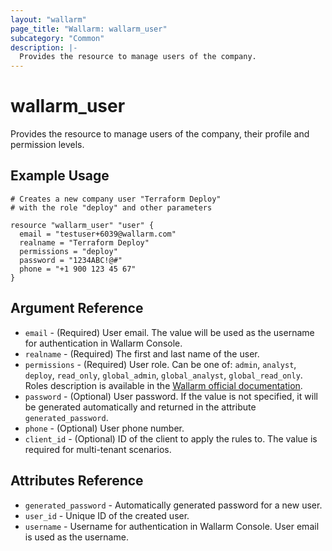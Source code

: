 ```yaml
---
layout: "wallarm"
page_title: "Wallarm: wallarm_user"
subcategory: "Common"
description: |-
  Provides the resource to manage users of the company.
---
```


# wallarm_user

Provides the resource to manage users of the company, their profile and permission levels.

## Example Usage

```hcl
# Creates a new company user "Terraform Deploy"
# with the role "deploy" and other parameters

resource "wallarm_user" "user" {
  email = "testuser+6039@wallarm.com"
  realname = "Terraform Deploy"
  permissions = "deploy"
  password = "1234ABC!@#"
  phone = "+1 900 123 45 67"
}
```

## Argument Reference

* `email` - (Required) User email. The value will be used as the username for authentication in Wallarm Console.
* `realname` - (Required) The first and last name of the user.
* `permissions` - (Required) User role. Can be one of: `admin`, `analyst`, `deploy`, `read_only`, `global_admin`, `global_analyst`, `global_read_only`. Roles description is available in the [Wallarm official documentation](https://docs.wallarm.com/user-guides/settings/users/#user-roles).
* `password` - (Optional) User password. If the value is not specified, it will be generated automatically and returned in the attribute `generated_password`.
* `phone` - (Optional) User phone number.
* `client_id` - (Optional) ID of the client to apply the rules to. The value is required for multi-tenant scenarios.

## Attributes Reference

* `generated_password` - Automatically generated password for a new user.
* `user_id` - Unique ID of the created user.
* `username` - Username for authentication in Wallarm Console. User email is used as the username.
